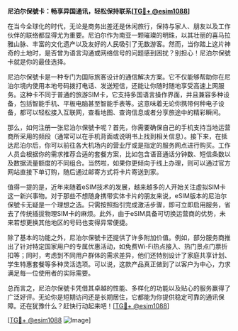 **尼泊尔保號卡：畅享异国通讯，轻松保持联系[[TG💪+ @esim1088](https://t.me/s/esim1088)]**

在当今全球化的时代，无论是商务出差还是休闲旅行，保持与家人、朋友以及工作伙伴的联络都显得尤为重要。尼泊尔作为南亚一颗璀璨的明珠，以其壮丽的喜马拉雅山脉、丰富的文化遗产以及友好的人民吸引了无数游客。然而，当你踏上这片神奇的土地时，是否曾为语言沟通或网络信号的问题感到困扰？别担心！尼泊尔保號卡就是你的最佳选择。

尼泊尔保號卡是一种专门为国际旅客设计的通信解决方案。它不仅能够帮助你在尼泊尔境内使用本地号码拨打电话、发送短信，还能让你随时随地享受高速上网服务。这种卡不同于普通的旅游SIM卡，它支持多国语言操作界面，并且兼容多种设备，包括智能手机、平板电脑甚至智能手表等。这意味着无论你携带何种电子设备，都可以轻松接入互联网，查看地图、查询信息或者分享旅途中的精彩瞬间。

那么，如何注册一张尼泊尔保號卡呢？首先，你需要确保自己的手机支持当地运营商所采用的频段（通常可以在手机背面或说明书上找到相关信息）。接下来，在抵达尼泊尔后，你可以前往各大机场内的营业厅或是指定的服务网点进行购买。工作人员会根据你的需求推荐合适的套餐方案，比如包含语音通话分钟数、短信条数以及数据流量额度的不同组合。当然啦，如果你更倾向于线上办理，则可以通过官方网站直接下单订购，随后通过邮寄方式将卡片寄送到家。

值得一提的是，近年来随着eSIM技术的发展，越来越多的人开始关注虚拟SIM卡这一新兴事物。对于那些不想随身携带实体卡片的朋友来说，eSIM版本的尼泊尔保號卡无疑是一个理想之选。只需按照指引完成激活步骤，即可立即启用服务，省去了传统插拔物理SIM卡的麻烦。此外，由于eSIM具备可切换运营商的优势，未来若想更换其他地区的号码也变得异常便捷。

除了基本的功能之外，尼泊尔保號卡还提供了许多附加价值。例如，部分服务商推出了针对特定国家用户的专属优惠活动，如免费Wi-Fi热点接入、热门景点门票折扣等；同时，考虑到不同用户群体的需求差异，他们还特别设计了家庭共享计划、学生特惠套餐等多种灵活选项。可以说，这款产品真正做到了以客户为中心，力求满足每一位使用者的实际需要。

总而言之，尼泊尔保號卡凭借其卓越的性能、多样化的功能以及贴心的服务赢得了广泛好评。无论你是短期访问还是长期居住，它都能为你提供稳定可靠的通讯保障。还在犹豫什么？赶快行动起来吧！[[TG💪+ @esim1088](https://t.me/s/esim1088)]

[[TG💪+ @esim1088](https://t.me/s/esim1088) ![Image](https://i.postimg.cc/4NQfJmqS/Snipaste-2025-05-13-00-14-12.png)]